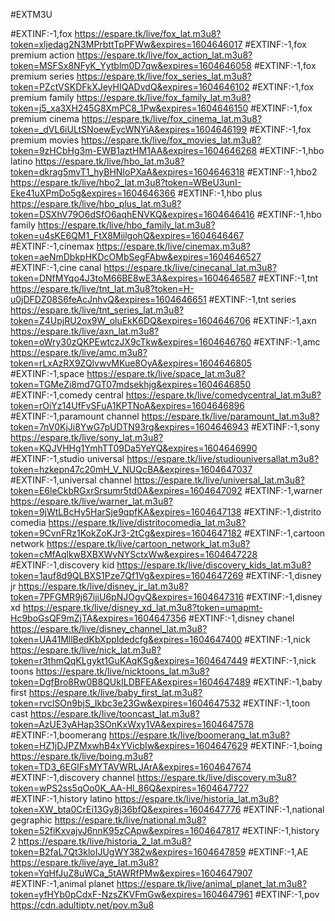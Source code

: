 
#EXTM3U

#EXTINF:-1,fox
https://espare.tk/live/fox_lat.m3u8?token=xljedag2N3MPrbttTpPFWw&expires=1604646017
#EXTINF:-1,fox premium action
https://espare.tk/live/fox_action_lat.m3u8?token=MSFSx8NFyK_Yytblm0D7qw&expires=1604646058
#EXTINF:-1,fox premium series
https://espare.tk/live/fox_series_lat.m3u8?token=PZctVSKDFkXJeyHIQADvdQ&expires=1604646102
#EXTINF:-1,fox premium family
https://espare.tk/live/fox_family_lat.m3u8?token=j5_xa3XH245G8XmPC8_1Pw&expires=1604646150
#EXTINF:-1,fox premium cinema
https://espare.tk/live/fox_cinema_lat.m3u8?token=_dVL6iULtSNoewEycWNYiA&expires=1604646199
#EXTINF:-1,fox premium movies
https://espare.tk/live/fox_movies_lat.m3u8?token=9zHCbHg3m-EWB1aztHM1AA&expires=1604646268
#EXTINF:-1,hbo latino
https://espare.tk/live/hbo_lat.m3u8?token=dkrag5mvT1_hyBHNIoPXaA&expires=1604646318
#EXTINF:-1,hbo2
https://espare.tk/live/hbo2_lat.m3u8?token=WBeU3unI-Eke41uXPmDo5g&expires=1604646366
#EXTINF:-1,hbo plus
https://espare.tk/live/hbo_plus_lat.m3u8?token=DSXhV79O6dSfO6aqhENVKQ&expires=1604646416
#EXTINF:-1,hbo family
https://espare.tk/live/hbo_family_lat.m3u8?token=u4sKE6QM1_FtX8MiilgohQ&expires=1604646467
#EXTINF:-1,cinemax
https://espare.tk/live/cinemax.m3u8?token=aeNmDbkpHKDcOMbSegFAbw&expires=1604646527
#EXTINF:-1,cine canal
https://espare.tk/live/cinecanal_lat.m3u8?token=DNfMYqo4J3toM66BE8wE3A&expires=1604646587
#EXTINF:-1,tnt 
https://espare.tk/live/tnt_lat.m3u8?token=H-u0jDFDZ08S6feAcJnhvQ&expires=1604646651
#EXTINF:-1,tnt series
https://espare.tk/live/tnt_series_lat.m3u8?token=Z4UpjRU2ox9W_oluEkK6DQ&expires=1604646706
#EXTINF:-1,axn
https://espare.tk/live/axn_lat.m3u8?token=oWry30zQKPEwtczJX9cTkw&expires=1604646760
#EXTINF:-1,amc
https://espare.tk/live/amc.m3u8?token=rLxAzRX9ZQlvwvMKue8OyA&expires=1604646805
#EXTINF:-1,space
https://espare.tk/live/space_lat.m3u8?token=TGMeZi8md7GT07mdsekhjg&expires=1604646850
#EXTINF:-1,comedy central
https://espare.tk/live/comedycentral_lat.m3u8?token=rOiYz14UfFvSFuA1KPTNoA&expires=1604646896
#EXTINF:-1,paramount channel
https://espare.tk/live/paramount_lat.m3u8?token=7nV0KjJi8YwG7pUDTN93rg&expires=1604646943
#EXTINF:-1,sony
https://espare.tk/live/sony_lat.m3u8?token=KQJVHHg1YmhTT09Da5YeYQ&expires=1604646990
#EXTINF:-1,studio universal
https://espare.tk/live/studiouniversallat.m3u8?token=hzkepn47c20mH_V_NUQcBA&expires=1604647037
#EXTINF:-1,universal channel
https://espare.tk/live/universal_lat.m3u8?token=E6leCkbRGxrSrsumr5td0A&expires=1604647092
#EXTINF:-1,warner 
https://espare.tk/live/warner_lat.m3u8?token=9jWtLBcHy5HarSje9qpfKA&expires=1604647138
#EXTINF:-1,distrito comedia
https://espare.tk/live/distritocomedia_lat.m3u8?token=9CvnFRz1KokZoKJr3-2tCg&expires=1604647182
#EXTINF:-1,cartoon network
https://espare.tk/live/cartoon_network_lat.m3u8?token=cMfAqlkwBXBXWvNYSctxWw&expires=1604647228
#EXTINF:-1,discovery kid
https://espare.tk/live/discovery_kids_lat.m3u8?token=1auf8d9QLBXS1Pze7Qf1Vg&expires=1604647269
#EXTINF:-1,disney jr
https://espare.tk/live/disney_jr_lat.m3u8?token=7PFGMR9j67ijiU6pNJOgvQ&expires=1604647316
#EXTINF:-1,disney xd
https://espare.tk/live/disney_xd_lat.m3u8?token=umapmt-Hc9boGsQF9mZjTA&expires=1604647356
#EXTINF:-1,disney chanel
https://espare.tk/live/disney_channel_lat.m3u8?token=UA41MllBedKbXppIdedcfg&expires=1604647400
#EXTINF:-1,nick
https://espare.tk/live/nick_lat.m3u8?token=r3thmQqKLgykt1GuKAqKSg&expires=1604647449
#EXTINF:-1,nick toons
https://espare.tk/live/nicktoons_lat.m3u8?token=DgfBro8Rw0B8QUkILDBFEA&expires=1604647489
#EXTINF:-1,baby first
https://espare.tk/live/baby_first_lat.m3u8?token=rvclSOn9bjS_Ikbc3e23Gw&expires=1604647532
#EXTINF:-1,toon cast
https://espare.tk/live/tooncast_lat.m3u8?token=AzUE3yAHap3SOnKxWxy1VA&expires=1604647578
#EXTINF:-1,boomerang
https://espare.tk/live/boomerang_lat.m3u8?token=HZ1jDJPZMxwhB4xYVicbIw&expires=1604647629
#EXTINF:-1,boing
https://espare.tk/live/boing.m3u8?token=TD3_6EGlFsMYTAVWRLJArA&expires=1604647674
#EXTINF:-1,discovery channel
https://espare.tk/live/discovery.m3u8?token=wPS2ss5qOo0K_AA-Hl_86Q&expires=1604647727
#EXTINF:-1,history latino
https://espare.tk/live/historia_lat.m3u8?token=XW_bta0CrEi13Gy8j36bfQ&expires=1604647776
#EXTINF:-1,national gegraphic
https://espare.tk/live/national.m3u8?token=52fiKxvajvJ6nnK95zCApw&expires=1604647817
#EXTINF:-1,history 2
https://espare.tk/live/historia_2_lat.m3u8?token=B2faL7Qt3kloIJUgWY382w&expires=1604647859
#EXTINF:-1,AE
https://espare.tk/live/aye_lat.m3u8?token=YqHfJuZ8uWCa_5tAWRfPMw&expires=1604647907
#EXTINF:-1,animal planet
https://espare.tk/live/animal_planet_lat.m3u8?token=yfHYb0pCdxF-NzsZKVFmGw&expires=1604647961
#EXTINF:-1,pov
https://cdn.adultiptv.net/pov.m3u8


